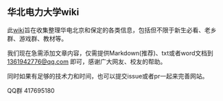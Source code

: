 ## 华北电力大学wiki

此[wiki](wiki.ncepuinfo.cc)旨在收集整理华电北京和保定的各类信息，包括但不限于新生必看、老乡群、游戏群、教材等。

我们现在急需添加文章内容，仅需提供Markdown(推荐)、txt或者word文档到 1361942776@qq.com 即可，感谢广大网友、校友的帮助。

同时如果有足够的技术力和时间，也可以提交issue或者pr一起来完善网站。

QQ群 417695180